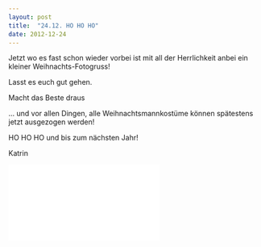 ```yaml
---
layout: post
title:  "24.12. HO HO HO"
date: 2012-12-24
---
```




Jetzt wo es fast schon wieder vorbei ist mit all der Herrlichkeit anbei ein kleiner Weihnachts-Fotogruss!



Lasst es euch gut gehen.



Macht das Beste draus



... und vor allen Dingen, alle Weihnachtsmannkostüme können spätestens jetzt ausgezogen werden!



HO HO HO und bis zum nächsten Jahr!



Katrin







![christmas2012.pdf](/assets/2012-12-24/christmas2012.pdf)

